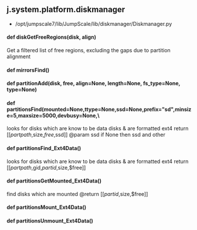 ## j.system.platform.diskmanager

- /opt/jumpscale7/lib/JumpScale/lib/diskmanager/Diskmanager.py

#### def diskGetFreeRegions(disk, align) 

Get a filtered list of free regions, excluding the gaps due to partition alignment

#### def mirrorsFind() 

#### def partitionAdd(disk, free, align=None, length=None, fs_type=None, type=None) 

#### def partitionsFind(mounted=None,ttype=None,ssd=None,prefix="sd",minsize=5,maxsize=5000,devbusy=None,\ 

looks for disks which are know to be data disks & are formatted ext4
return [[$partpath,$size,$free,$ssd]]
@param ssd if None then ssd and other

#### def partitionsFind_Ext4Data() 

looks for disks which are know to be data disks & are formatted ext4
return [[$partpath,$gid,$partid,$size,$free]]

#### def partitionsGetMounted_Ext4Data() 

find disks which are mounted
@return [[$partid,$size,$free]]

#### def partitionsMount_Ext4Data() 

#### def partitionsUnmount_Ext4Data() 

